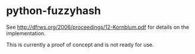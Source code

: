 # python-fuzzyhash

See http://dfrws.org/2006/proceedings/12-Kornblum.pdf for details
on the implementation.

This is currently a proof of concept and is not ready for use.
